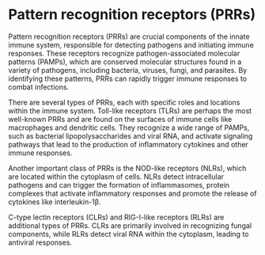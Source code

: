 <!--
source: GPT-4o
tags: receptors molecular-patterns
-->

# Pattern recognition receptors (PRRs)

Pattern recognition receptors (PRRs) are crucial components of the innate immune system, responsible for detecting pathogens and initiating immune responses. These receptors recognize pathogen-associated molecular patterns (PAMPs), which are conserved molecular structures found in a variety of pathogens, including bacteria, viruses, fungi, and parasites. By identifying these patterns, PRRs can rapidly trigger immune responses to combat infections.

There are several types of PRRs, each with specific roles and locations within the immune system. Toll-like receptors (TLRs) are perhaps the most well-known PRRs and are found on the surfaces of immune cells like macrophages and dendritic cells. They recognize a wide range of PAMPs, such as bacterial lipopolysaccharides and viral RNA, and activate signaling pathways that lead to the production of inflammatory cytokines and other immune responses.

Another important class of PRRs is the NOD-like receptors (NLRs), which are located within the cytoplasm of cells. NLRs detect intracellular pathogens and can trigger the formation of inflammasomes, protein complexes that activate inflammatory responses and promote the release of cytokines like interleukin-1β.

C-type lectin receptors (CLRs) and RIG-I-like receptors (RLRs) are additional types of PRRs. CLRs are primarily involved in recognizing fungal components, while RLRs detect viral RNA within the cytoplasm, leading to antiviral responses.
